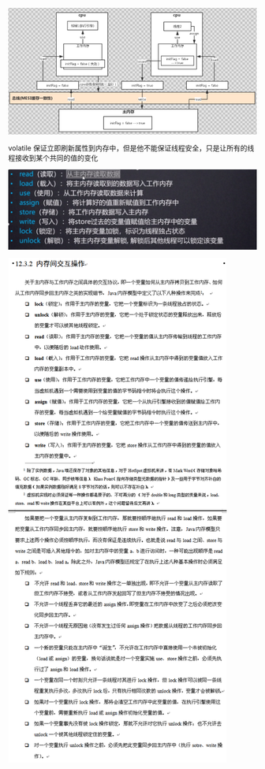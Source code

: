 

![1577451710876](../../typora-user-images/1577451710876.png)



volatile 保证立即刷新属性到内存中，但是他不能保证线程安全，只是让所有的线程接收到某个共同的值的变化



![img](../../typora-user-images/{FB5F063F-CE53-F064-1C8B-626B8C12F9CA}.jpg)



![img](../../typora-user-images/94cf021c-a05e-35c6-824d-e84f656df7a8.png)